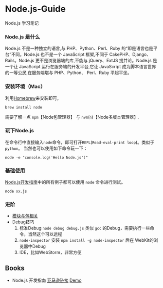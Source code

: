 # Node.js-Guide
Node.js 学习笔记

### Node.js 是什么
Node.js 不是一种独立的语言,与 PHP、Python、Perl、Ruby 的“即是语言也是平台”不同。Node.js 也不是一个 JavaScript 框架,不同于 CakePHP、Django、Rails。Node.js 更不是浏览器端的库,不能与 jQuery、ExtJS  提并论。Node.js 是一个让 JavaScript 运行在服务端的开发平台,它让 JavaScript 成为脚本语言世界的一等公民,在服务端堪与 PHP、Python、 Perl、Ruby 平起平坐。

### 安装环境（Mac）
利用[Homebrew]()来安装即可。
```
brew install node
```
需要了解一点 `npm`【Node包管理器】 与 `nvm`(`n`)【Node多版本管理器】.

### 玩下Node.js
在命令行中直接输入`node`命令，即可打开`REPL`(`Read-eval-print loop`)。类似于 `python`。
当然也可以使用如下命令玩一下：
```
node -e "console.log('Hello Node.js')"
```

### 基础使用
[Node.js开发指南]()中的所有例子都可以使用 `node` 命令进行测试。   
```
node xx.js
```

### 进阶
-   [模块与包相关]()
-   Debug技巧
    1. 标准Debug `node debug debug.js` 类似 `gcc` 的Debug，需要执行一些命令，当然这个可以远程
    2. `node-inspector` 安装 `npm install -g node-inspector` 后在 WebKit的浏览器中Debug
    3. IDE，比如WebStorm，非常方便

## Books  
-   Node.js 开发指南 [亚马逊链接](http://www.amazon.cn/Node-%E9%83%AD%E5%AE%B6%E5%AE%9D/dp/B00ALPRM3W/ref=sr_1_14?ie=UTF8&qid=1456324247&sr=8-14&keywords=node.js)  [Demo](https://github.com/shjborage/Node.js-Guide/tree/master/Node.js%E5%BC%80%E5%8F%91%E6%8C%87%E5%8D%97)

